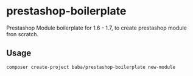 # prestashop-boilerplate
Prestashop Module boilerplate for 1.6 - 1.7, to create prestashop module fron scratch.

## Usage

```composer create-project baba/prestashop-boilerplate new-module```